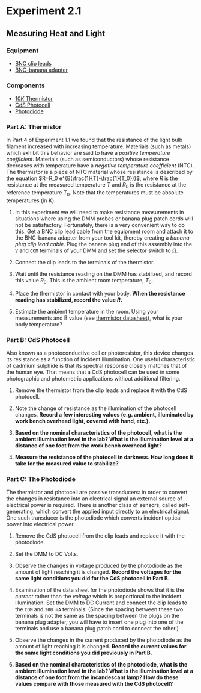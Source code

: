 # Experiment 2.1

## Measuring Heat and Light

### Equipment

* [BNC clip leads](../misc_images/#bnc-cliplead)
* [BNC-banana adapter](../misc_images/#banana-adapter)

### Components

* [$10K$ Thermistor](https://media.digikey.com/pdf/Data%20Sheets/Panasonic%20Sensors%20PDFs/ERTD_Series.pdf)
* [CdS Photocell](https://media.digikey.com/pdf/Data%20Sheets/Photonic%20Detetectors%20Inc%20PDFs/PDV-P9001.pdf)
* [Photodiode](http://www.ttelectronics.com/sites/default/files/download-files/OP905-906_1.pdf)

### Part A: Thermistor

In Part 4 of Experiment 1.1 we found that the resistance of the light bulb
filament increased with increasing temperature. Materials (such as metals)
which exhibit this behavior are said to have a *positive temperature
coefficient*. Materials (such as semiconductors) whose resistance decreases
with temperature have a *negative temperature coefficient* (NTC). The
thermistor is a piece of NTC material whose resistance is described by the
equation $R=R_0 e^{B(\frac{1}{T}-\frac{1}{T_0})}$, where $R$ is the resistance
at the measured temperature $T$ and $R_0$ is the resistance at the reference
temperature $T_0$. Note that the temperatures must be absolute temperatures (in
K).

1. In this experiment we will need to make resistance measurements in
   situations where using the DMM probes or banana plug patch cords will not be
   satisfactory.  Fortunately, there is a very convenient way to  do this. Get
   a BNC clip lead cable from the equipment room and attach it to the
   BNC-banana adapter from your tool kit, thereby creating a *banana plug clip
   lead cable*. Plug  the banana plug end of this assembly into the `V` and
   `COM` terminals of your DMM and set the selector switch to $\Omega$.

2. Connect the clip leads to the terminals of the thermistor. 

3. Wait until the resistance reading on the DMM has stabilized, and record this
   value $R_0$. This is the ambient room temperature, $T_0$.

4. Place the thermistor in contact with your body. **When the resistance
   reading has stabilized, record the value $R$.**

5. Estimate the ambient temperature in the room. Using your measurements and B
   value (see [thermistor
   datasheet](https://media.digikey.com/pdf/Data%20Sheets/Panasonic%20Sensors%20PDFs/ERTD_Series.pdf)),
   what is your body temperature?

### Part B: CdS Photocell

Also known as a photoconductive cell or photoresistor, this device changes its
resistance as a function of incident illumination. One useful characteristic of
cadmium sulphide is that its spectral response closely matches that of the
human eye. That means that a CdS photocell can be used in some photographic and
photometric applications without additional filtering.

1. Remove the thermistor from the clip leads and replace it with the CdS
   photocell. 

2. Note the change of resistance as the illumination of the photocell changes.
   **Record a few interesting values (e.g. ambient, illuminated by work bench
   overhead light, covered with hand, etc.).**

3. **Based on the nominal characteristics of the photocell, what is the ambient
   illumination level in the lab? What is the illumination level at a distance
   of one foot from the work bench overhead light?**

4. **Measure the resistance of the photocell in darkness. How long does it take
   for the measured value to stabilize?**


### Part C: The Photodiode

The thermistor and photocell are passive transducers: in order to convert the
changes in resistance into an electrical signal an external source of
electrical power is required. There is another class of sensors, called
self-generating, which convert the applied input directly to an electrical
signal. One such transducer is the photodiode which converts incident optical
power into electrical power. 

1. Remove the CdS photocell from the clip leads and replace it with the
   photodiode. 

2. Set the DMM to DC Volts. 

3. Observe the changes in voltage produced by the photodiode as the amount of
   light reaching it is changed. **Record the voltages for the same light
   conditions you did for the CdS photocell in Part B.**

4. Examination of the data sheet for the photodiode shows that it is the
   *current* rather than the *voltage* which is proportional to the incident
   illumination. Set the DMM to DC Current and connect the clip leads to the
   `COM` and `300 mA` terminals. (Since the spacing between these two terminals
   is not the same as the spacing between the plugs on the banana plug adapter,
   you will have to insert one plug into one of the terminals and use a banana
   plug patch cord to connect the other.)


5. Observe the changes in the current produced by the photodiode as the amount
   of light reaching it is changed. **Record the current values for the same
   light conditions you did previously in Part B.**


6. **Based on the nominal characteristics of the photodiode, what is the
   ambient illumination level in the lab? What is the illumination level at a
   distance of one foot from the incandescant lamp? How do these values compare
   with those measured with the CdS photocell?**
